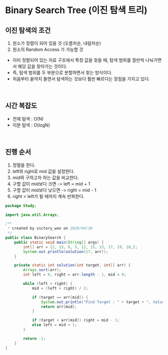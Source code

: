 # Binary Search Tree (이진 탐색 트리)

## 이진 탐색의 조건

1. 원소가 정렬이 되어 있을 것 (오름차순, 내림차순)
2. 원소의 Random Access 가 가능할 것

- 이미 정렬되어 있는 자료 구조에서 특정 값을 찾을 때, 탐색 범위를 절반씩 나눠가면서 해당 값을 찾아가는 것이다.
- 즉, 탐색 범위를 두 부분으로 분할하면서 찾는 방식이다.
- 처음부터 끝까지 돌면서 탐색하는 것보다 훨씬 빠르다는 장점을 가지고 있다.

<br/>

## 시간 복잡도

- 전체 탐색 : O(N)
- 이분 탐색 : O(logN)

<br/>

## 진행 순서

1. 정렬을 한다.
2.  left와 right로 mid 값을 설정한다.
3.  mid와 구하고자 하는 값을 비교한다.
4. 구할 값이 mid보다 크면 -> left = mid + 1
5. 구할 값이 mid보다 낮으면 -> right = mid - 1
6. right < left가 될 때까지 계속 반복한다.


```java
package Study;

import java.util.Arrays;

/**
 * created by victory_woo on 2020/04/30
 */
public class BinarySearch {
    public static void main(String[] args) {
        int[] arr = {2, 13, 6, 5, 12, 15, 23, 17, 19, 10,};
        System.out.println(solution(17, arr));
    }

    private static int solution(int target, int[] arr) {
        Arrays.sort(arr);
        int left = 0, right = arr.length - 1, mid = 0;

        while (left < right) {
            mid = (left + right) / 2;

            if (target == arr[mid]) {
                System.out.println("Find Target : " + target + ", Value : " + arr[mid]);
                return arr[mid];
            }

            if (target < arr[mid]) right = mid - 1;
            else left = mid + 1;
        }

        return -1;
    }
}
```
